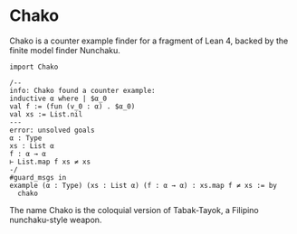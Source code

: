 # Chako
Chako is a counter example finder for a fragment of Lean 4, backed by the finite model finder
Nunchaku.

```lean
import Chako

/--
info: Chako found a counter example:
inductive α where | $α_0
val f := (fun (v_0 : α) . $α_0)
val xs := List.nil
---
error: unsolved goals
α : Type
xs : List α
f : α → α
⊢ List.map f xs ≠ xs
-/
#guard_msgs in
example (α : Type) (xs : List α) (f : α → α) : xs.map f ≠ xs := by
  chako
```

The name Chako is the coloquial version of Tabak-Tayok, a Filipino nunchaku-style weapon.
